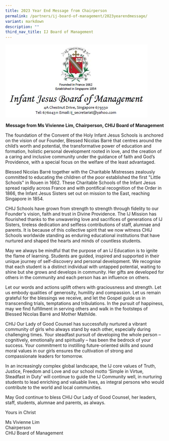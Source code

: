 ```yaml
---
title: 2023 Year End Message from Chairperson
permalink: /partners/ij-board-of-management/2023yearendmessage/
variant: markdown
description: ""
third_nav_title: IJ Board of Management
---
```

![](/images/Header.jpeg)

<center><b>Message from Ms Vivienne Lim, Chairperson, CHIJ Board of Management</b></center>

The foundation of the Convent of the Holy Infant Jesus Schools is anchored on the vision of our Founder, Blessed Nicolas Barré that centres around the child’s worth and potential, the transformative power of education and formation, holistic personal development rooted in love, and the creation of a caring and inclusive community under the guidance of faith and God’s Providence, with a special focus on the welfare of the least advantaged.

Blessed Nicolas Barré together with the Charitable Mistresses zealously committed to educating the children of the poor established the first "Little Schools" in Rouen in 1662. These Charitable Schools of the Infant Jesus spread rapidly across France and with pontifical recognition of the Order in 1866, the Infant Jesus Sisters set out on mission to the East, reaching Singapore in 1854.

CHIJ Schools have grown from strength to strength through fidelity to our Founder's vision, faith and trust in Divine Providence. The IJ Mission has flourished thanks to the unwavering love and sacrifices of generations of IJ Sisters, tireless dedication and selfless contributions of staff, alumnae and parents. It is because of this collective spirit that we now witness CHIJ Schools worldwide standing as enduring educational institutions that have nurtured and shaped the hearts and minds of countless students.

May we always be mindful that the purpose of an IJ Education is to ignite the flame of learning. Students are guided, inspired and supported in their unique journey of self-discovery and personal development. We recognise that each student is a distinct individual with untapped potential, waiting to shine but she grows and develops in community. Her gifts are developed for others in the community and each person has an influence on others.

Let our words and actions uplift others with graciousness and strength. Let us embody qualities of generosity, humility and compassion. Let us remain grateful for the blessings we receive, and let the Gospel guide us in transcending trials, temptations and tribulations. In the pursuit of happiness, may we find fulfillment in serving others and walk in the footsteps of Blessed Nicolas Barré and Mother Mathilde.

CHIJ Our Lady of Good Counsel has successfully nurtured a vibrant community of girls who always stand by each other, especially during challenging times. Your steadfast pursuit of developing the whole person – cognitively, emotionally and spiritually – has been the bedrock of your success. Your commitment to instilling future-oriented skills and sound moral values in our girls ensures the cultivation of strong and compassionate leaders for tomorrow.

In an increasingly complex global landscape, the IJ core values of Truth, Justice, Freedom and Love and our school motto ‘Simple in Virtue, Steadfast in Duty’ will continue to guide the IJ Community well, in nurturing students to lead enriching and valuable lives, as integral persons who would contribute to the world and local communities.

May God continue to bless CHIJ Our Lady of Good Counsel, her leaders, staff, students, alumnae and parents, as always.

Yours in Christ

Ms Vivienne Lim<br>
Chairperson<br>
CHIJ Board of Management